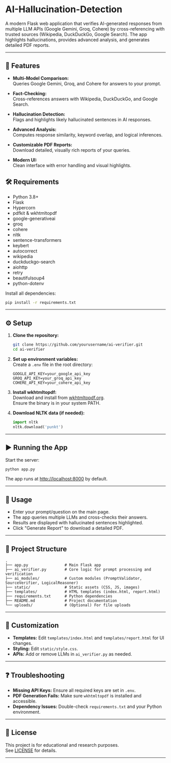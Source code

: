 # AI-Hallucination-Detection
A modern Flask web application that verifies AI-generated responses from multiple LLM APIs (Google Gemini, Groq, Cohere) by cross-referencing with trusted sources (Wikipedia, DuckDuckGo, Google Search). The app highlights hallucinations, provides advanced analysis, and generates detailed PDF reports.

---

## 🚀 Features

- **Multi-Model Comparison:**  
  Queries Google Gemini, Groq, and Cohere for answers to your prompt.

- **Fact-Checking:**  
  Cross-references answers with Wikipedia, DuckDuckGo, and Google Search.

- **Hallucination Detection:**  
  Flags and highlights likely hallucinated sentences in AI responses.

- **Advanced Analysis:**  
  Computes response similarity, keyword overlap, and logical inferences.

- **Customizable PDF Reports:**  
  Download detailed, visually rich reports of your queries.

- **Modern UI:**  
  Clean interface with error handling and visual highlights.


## 🛠️ Requirements

- Python 3.8+
- Flask
- Hypercorn
- pdfkit & wkhtmltopdf
- google-generativeai
- groq
- cohere
- nltk
- sentence-transformers
- keybert
- autocorrect
- wikipedia
- duckduckgo-search
- aiohttp
- retry
- beautifulsoup4
- python-dotenv

Install all dependencies:

```bash
pip install -r requirements.txt
```

---

## ⚙️ Setup

1. **Clone the repository:**

   ```bash
   git clone https://github.com/yourusername/ai-verifier.git
   cd ai-verifier
   ```

2. **Set up environment variables:**  
   Create a `.env` file in the root directory:

   ```
   GOOGLE_API_KEY=your_google_api_key
   GROQ_API_KEY=your_groq_api_key
   COHERE_API_KEY=your_cohere_api_key
   ```

3. **Install wkhtmltopdf:**  
   Download and install from [wkhtmltopdf.org](https://wkhtmltopdf.org/).  
   Ensure the binary is in your system PATH.

4. **Download NLTK data (if needed):**

   ```python
   import nltk
   nltk.download('punkt')
   ```

---

## ▶️ Running the App

Start the server:

```bash
python app.py
```

The app runs at [http://localhost:8000](http://localhost:8000) by default.

---

## 📝 Usage

- Enter your prompt/question on the main page.
- The app queries multiple LLMs and cross-checks their answers.
- Results are displayed with hallucinated sentences highlighted.
- Click "Generate Report" to download a detailed PDF.

---

## 📁 Project Structure

```
.
├── app.py                # Main Flask app
├── ai_verifier.py        # Core logic for prompt processing and verification
├── ai_modules/           # Custom modules (PromptValidator, SourceVerifier, LogicalReasoner)
├── static/               # Static assets (CSS, JS, images)
├── templates/            # HTML templates (index.html, report.html)
├── requirements.txt      # Python dependencies
├── README.md             # Project documentation
└── uploads/              # (Optional) For file uploads
```

---

## 🎨 Customization

- **Templates:** Edit `templates/index.html` and `templates/report.html` for UI changes.
- **Styling:** Edit `static/style.css`.
- **APIs:** Add or remove LLMs in `ai_verifier.py` as needed.

---

## ❓ Troubleshooting

- **Missing API Keys:** Ensure all required keys are set in `.env`.
- **PDF Generation Fails:** Make sure `wkhtmltopdf` is installed and accessible.
- **Dependency Issues:** Double-check `requirements.txt` and your Python environment.

---

## 📄 License

This project is for educational and research purposes.  
See [LICENSE](LICENSE) for details.


---
